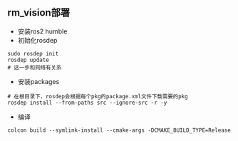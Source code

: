 ## rm_vision部署

- 安装ros2 humble
- 初始化rosdep

```
sudo rosdep init
rosdep update
# 这一步和网络有关系
```

- 安装packages

```
# 在根目录下，rosdep会根据每个pkg的package.xml文件下载需要的pkg
rosdep install --from-paths src --ignore-src -r -y
```

- 编译

```
colcon build --symlink-install --cmake-args -DCMAKE_BUILD_TYPE=Release
```
